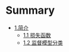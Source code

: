 # Summary

* [1.简介](README.md)
  * [1.1 损失函数](11-mo-xing-ping-gu-fang-fa.md)
  * [1.2 监督模型分类](12-jian-du-mo-xing-fen-lei.md)

